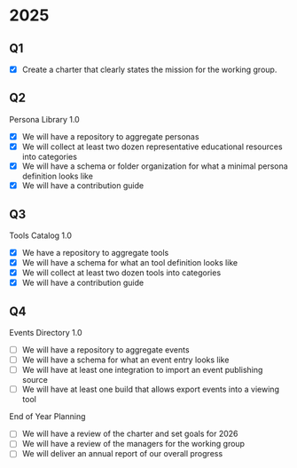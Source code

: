  
 # 2025

 ## Q1

- [x] Create a charter that clearly states the mission for the working group.

## Q2

Persona Library 1.0
- [x] We will have a repository to aggregate personas
- [x] We will collect at least two dozen representative educational resources into categories
- [x] We will have a schema or folder organization for what a minimal persona definition looks like
- [x] We will have a contribution guide

## Q3

Tools Catalog 1.0
- [x] We have a repository to aggregate tools
- [x] We will have a schema for what an tool definition looks like
- [x] We will collect at least two dozen tools into categories
- [x] We will have a contribution guide

## Q4

Events Directory 1.0
- [ ] We will have a repository to aggregate events
- [ ] We will have a schema for what an event entry looks like
- [ ] We will have at least one integration to import an event publishing source
- [ ] We will have at least one build that allows export events into a viewing tool

End of Year Planning
- [ ] We will have a review of the charter and set goals for 2026
- [ ] We will have a review of the managers for the working group
- [ ] We will deliver an annual report of our overall progress
